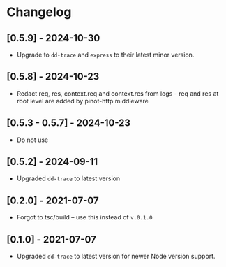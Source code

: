 # Changelog

## [0.5.9] - 2024-10-30
- Upgrade to `dd-trace` and `express` to their latest minor version.

## [0.5.8] - 2024-10-23
- Redact req, res, context.req and context.res from logs - req and res at root level are added by pinot-http middleware

## [0.5.3 - 0.5.7] - 2024-10-23
- Do not use

## [0.5.2] - 2024-09-11
- Upgraded `dd-trace` to latest version

## [0.2.0] - 2021-07-07
- Forgot to tsc/build – use this instead of `v.0.1.0`

## [0.1.0] - 2021-07-07
- Upgraded `dd-trace` to latest version for newer Node version support.
